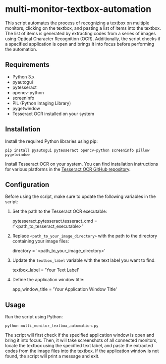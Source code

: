 # multi-monitor-textbox-automation

This script automates the process of recognizing a textbox on multiple monitors, clicking on the textbox, and pasting a list of items into the textbox. The list of items is generated by extracting codes from a series of images using Optical Character Recognition (OCR). Additionally, the script checks if a specified application is open and brings it into focus before performing the automation.

## Requirements

- Python 3.x
- pyautogui
- pytesseract
- opencv-python
- screeninfo
- PIL (Python Imaging Library)
- pygetwindow
- Tesseract OCR installed on your system

## Installation

Install the required Python libraries using pip:

    pip install pyautogui pytesseract opencv-python screeninfo pillow pygetwindow

Install Tesseract OCR on your system. You can find installation instructions for various platforms in the [Tesseract OCR GitHub repository](https://github.com/tesseract-ocr/tesseract).

## Configuration

Before using the script, make sure to update the following variables in the script:

1. Set the path to the Tesseract OCR executable:

   pytesseract.pytesseract.tesseract_cmd = r'<path_to_tesseract_executable>'

2. Replace `<path_to_your_image_directory>` with the path to the directory containing your image files:

   directory = '<path_to_your_image_directory>'

3. Update the `textbox_label` variable with the text label you want to find:

   textbox_label = 'Your Text Label'

4. Define the application window title:

   app_window_title = 'Your Application Window Title'

## Usage

Run the script using Python:

    python multi_monitor_textbox_automation.py

The script will first check if the specified application window is open and bring it into focus. Then, it will take screenshots of all connected monitors, locate the textbox using the specified text label, and paste the extracted codes from the image files into the textbox. If the application window is not found, the script will print a message and exit.
